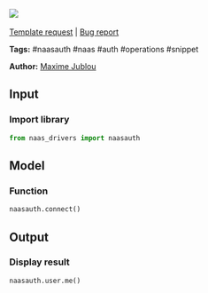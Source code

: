 <a href="https://app.naas.ai/user-redirect/naas/downloader?url=https://raw.githubusercontent.com/jupyter-naas/awesome-notebooks/master/Naas%20Auth/Naas_Auth_users_me.ipynb" target="_parent"><img src="https://naasai-public.s3.eu-west-3.amazonaws.com/open_in_naas.svg"/></a><br><br><a href="https://github.com/jupyter-naas/awesome-notebooks/issues/new?assignees=&labels=&template=template-request.md&title=Tool+-+Action+of+the+notebook+">Template request</a> | <a href="https://github.com/jupyter-naas/awesome-notebooks/issues/new?assignees=&labels=bug&template=bug_report.md&title=Naas+Auth+-+Users+me:+Error+short+description">Bug report</a>

**Tags:** #naasauth #naas #auth #operations #snippet

**Author:** [Maxime Jublou](https://www.linkedin.com/in/maximejublou/)

## Input

### Import library


```python
from naas_drivers import naasauth
```

## Model

### Function


```python
naasauth.connect()
```

## Output

### Display result


```python
naasauth.user.me()
```
